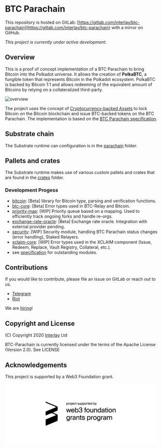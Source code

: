 # BTC Parachain

This repository is hosted on GitLab: [https://gitlab.com/interlay/btc-parachain](https://gitlab.com/interlay/btc-parachain) with a mirror on GitHub.

*This project is currently under active development*. 

## Overview

This is a proof of concept implementation of a BTC Parachain to bring Bitcoin into the Polkadot universe.
It allows the creation of **PolkaBTC**, a fungible token that represents Bitcoin in the Polkadot ecosystem.
PolkaBTC is backed by Bitcoin 1:1 and allows redeeming of the equivalent amount of Bitcoins by relying on a collateralized third-party.

![overview](https://interlay.gitlab.io/polkabtc-spec/_images/overview.png "BTC Parachain Overview")

The project uses the concept of [Cryptocurrency-backed Assets](https://xclaim.io) to lock Bitcoin on the Bitcoin blockchain and issue BTC-backed tokens on the BTC Parachain.
The implementation is based on the [BTC Parachain specification](https://interlay.gitlab.io/polkabtc-spec/).


## Substrate chain

The Substrate runtime can configuration is in the [parachain](./parachain) folder.

## Pallets and crates

The Substrate runtime makes use of various custom pallets and crates that are found in the [crates](./crates) folder.

### Development Progess

- [bitcoin](crates/bitcoin): [Beta] library for Bitcoin type, parsing and verification functions.
- [btc-core](crates/btc-core):  [Beta] Error types used in BTC-Relay and Bitcoin.
- [priority-map](crates/priority-map): [WIP] Priority queue based on a mapping. Used to efficiently track ongoing forks and handle re-orgs.
- [exchange-rate-oracle](crates/exchange-rate-oracle): [Beta] Exchange rate oracle. Integration with external provider pending.
- [security](crates/security): [WIP] Security module, handling BTC Parachain status changes (error handling), Staked Relayers.
- [xclaim-core](crates/xclaim-core): [WIP] Error types used in the XCLAIM component (Issue, Redeem, Replace, Vault Registry, Collateral, etc.).
- see [specification](https://interlay.gitlab.io/polkabtc-spec/index.html) for outstanding modules.


## Contributions

If you would like to contribute, please file an issue on GitLab or reach out to us.

- [Telegram](https://t.me/joinchat/G9FaYhNbJK9v-6DN3IyhJw)
- [Riot](https://matrix.to/#/!nZablWWaicZyVTWyZk:matrix.org?via=matrix.org)

We are [hiring](https://www.interlay.io/careers/)!

## Copyright and License

(C) Copyright 2020 [Interlay](https://www.interlay.io) Ltd

BTC-Parachain is currently licensed under the terms of the Apache License (Version 2.0). See LICENSE


## Acknowledgements

This project is supported by a Web3 Foundation grant. 

[<img src="/docs/web3_foundation_grants_badge_black.png" width="500">](/docs/web3_foundation_grants_badge_black.png)


